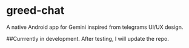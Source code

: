 # greed-chat
A native Android app for Gemini inspired from telegrams UI/UX design.

##Currrently in development. After testing, I will update the repo.
